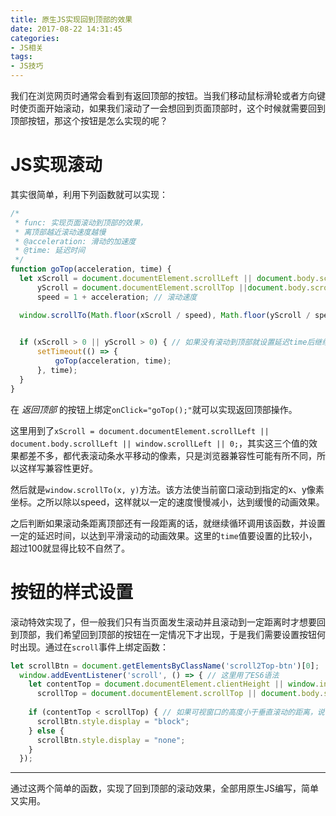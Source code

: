 ```yaml
---
title: 原生JS实现回到顶部的效果
date: 2017-08-22 14:31:45
categories:
- JS相关
tags:
- JS技巧
---
```


我们在浏览网页时通常会看到有返回顶部的按钮。当我们移动鼠标滑轮或者方向键时使页面开始滚动，如果我们滚动了一会想回到页面顶部时，这个时候就需要回到顶部按钮，那这个按钮是怎么实现的呢？
<!--more-->
# JS实现滚动
其实很简单，利用下列函数就可以实现：
```javascript
/*
 * func: 实现页面滚动到顶部的效果，
 * 离顶部越近滚动速度越慢
 * @acceleration: 滑动的加速度
 * @time: 延迟时间 
 */
function goTop(acceleration, time) {
  let xScroll = document.documentElement.scrollLeft || document.body.scrollLeft || window.scrollLeft || 0,   // 获取水平滚动坐标
      yScroll = document.documentElement.scrollTop ||document.body.scrollTop || window.scrollTop || 0,  // 获取垂直滚动坐标
      speed = 1 + acceleration; // 滚动速度

  window.scrollTo(Math.floor(xScroll / speed), Math.floor(yScroll / speed)); // 屏幕滚动到某个坐标，因为speed大于1，所以x、y轴的坐标越来越小

  
  if (xScroll > 0 || yScroll > 0) { // 如果没有滚动到顶部就设置延迟time后继续滚动
      setTimeout(() => {
          goTop(acceleration, time);
      }, time);
  }
}
```

在 *返回顶部* 的按钮上绑定`onClick="goTop();"`就可以实现返回顶部操作。

这里用到了`xScroll = document.documentElement.scrollLeft || document.body.scrollLeft || window.scrollLeft || 0;`，其实这三个值的效果都差不多，都代表滚动条水平移动的像素，只是浏览器兼容性可能有所不同，所以这样写兼容性更好。

然后就是`window.scrollTo(x, y)`方法。该方法使当前窗口滚动到指定的x、y像素坐标。之所以除以speed，这样就以一定的速度慢慢减小，达到缓慢的动画效果。

之后判断如果滚动条距离顶部还有一段距离的话，就继续循环调用该函数，并设置一定的延迟时间，以达到平滑滚动的动画效果。这里的`time`值要设置的比较小，超过100就显得比较不自然了。

# 按钮的样式设置
滚动特效实现了，但一般我们只有当页面发生滚动并且滚动到一定距离时才想要回到顶部，我们希望回到顶部的按钮在一定情况下才出现，于是我们需要设置按钮何时出现。通过在`scroll`事件上绑定函数：
```javascript
let scrollBtn = document.getElementsByClassName('scroll2Top-btn')[0];
  window.addEventListener('scroll', () => { // 这里用了ES6语法
    let contentTop = document.documentElement.clientHeight || window.innerHeight, // 获取当前可视窗口的高度
      scrollTop = document.documentElement.scrollTop || document.body.scrollTop;  // 获取垂直滚动条距离页面顶部的距离
    
    if (contentTop < scrollTop) { // 如果可视窗口的高度小于垂直滚动的距离，说明已经向下滚动超过一个可视窗口的距离，也就是说看不到顶部了，于是就设置按钮可见
      scrollBtn.style.display = "block";
    } else {
      scrollBtn.style.display = "none";
    }
  });
```
---

通过这两个简单的函数，实现了回到顶部的滚动效果，全部用原生JS编写，简单又实用。
